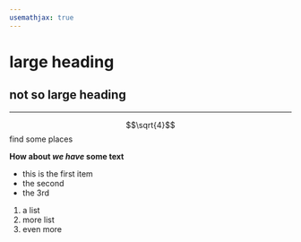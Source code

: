 ```yaml
---
usemathjax: true
---
```


# large heading

## not so large heading

---

$$\sqrt{4}$$ find some places

**How about _we have_ some text**

- this is the first item
- the second
- the 3rd

1. a list
2. more list
3. even more
